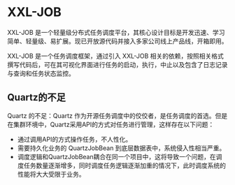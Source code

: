 # XXL-JOB

XXL-JOB 是一个轻量级分布式任务调度平台，其核心设计目标是开发迅速、学习简单、轻量级、易扩展。现已开放源代码并接入多家公司线上产品线，开箱即用。  

XXL-JOB 是一个任务调度框架，通过引入 XXL-JOB 相关的依赖，按照相关格式撰写代码后，可在其可视化界面进行任务的启动，执行，中止以及包含了日志记录与查询和任务状态监控。

## Quartz的不足
Quartz 的不足：Quartz 作为开源任务调度中的佼佼者，是任务调度的首选。但是在集群环境中，Quartz采用API的方式对任务进行管理，这样存在以下问题：

* 通过调用API的方式操作任务，不人性化。
* 需要持久化业务的 QuartzJobBean 到底层数据表中，系统侵入性相当严重。
* 调度逻辑和QuartzJobBean耦合在同一个项目中，这将导致一个问题，在调度任务数量逐渐增多，同时调度任务逻辑逐渐加重的情况下，此时调度系统的性能将大大受限于业务。
